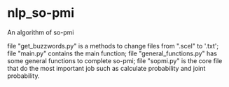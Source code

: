 # nlp_so-pmi
An algorithm of so-pmi

file "get_buzzwords.py" is a methods to change files from ".scel" to '.txt';
file "main.py" contains the main function;
file "general_functions.py" has some general functions to complete so-pmi;
file "sopmi.py" is the core file that do the most important job such as calculate probability and joint probability.
